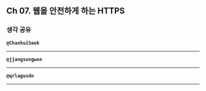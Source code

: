 ## **Ch 07. 웹을 안전하게 하는 HTTPS**

### **생각 공유**

**`@ChanhuiSeok`**

---

**`@jjangsungwon`** 

---

**`@qrlagusdn`** 

---